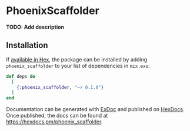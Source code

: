 # PhoenixScaffolder

**TODO: Add description**

## Installation

If [available in Hex](https://hex.pm/docs/publish), the package can be installed
by adding `phoenix_scaffolder` to your list of dependencies in `mix.exs`:

```elixir
def deps do
  [
    {:phoenix_scaffolder, "~> 0.1.0"}
  ]
end
```

Documentation can be generated with [ExDoc](https://github.com/elixir-lang/ex_doc)
and published on [HexDocs](https://hexdocs.pm). Once published, the docs can
be found at <https://hexdocs.pm/phoenix_scaffolder>.

